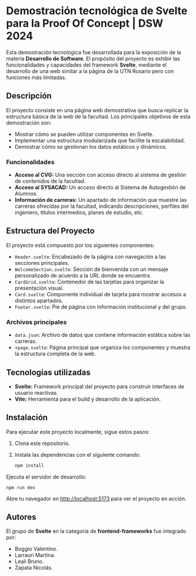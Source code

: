 # Demostración tecnológica de Svelte para la Proof Of Concept | DSW 2024

Esta demostración tecnológica fue desarrollada para la exposición de la materia **Desarrollo de Software**. El propósito del proyecto es exhibir las funcionalidades y capacidades del framework **Svelte**, mediante el desarrollo de una web similar a la página de la UTN Rosario pero con funciones más limitadas.

## Descripción

El proyecto consiste en una página web demostrativa que busca replicar la estructura básica de la web de la facultad. Los principales objetivos de esta demostración son:

- Mostrar cómo se pueden utilizar componentes en Svelte.
- Implementar una estructura modularizada que facilite la escalabilidad.
- Demostrar cómo se gestionan los datos estáticos y dinámicos.

### Funcionalidades

- **Acceso al CVG:** Una sección con acceso directo al sistema de gestión de contenidos de la facultad.
- **Acceso al SYSACAD:** Un acceso directo al Sistema de Autogestión de Alumnos.
- **Información de carreras:** Un apartado de información que muestre las carreras ofrecidas por la facultad, indicando descripciones, perfiles del ingeniero, títulos intermedios, planes de estudio, etc.

## Estructura del Proyecto

El proyecto está compuesto por los siguientes componentes:

- `Header.svelte`: Encabezado de la página con navegación a las secciones principales.
- `WelcomeSection.svelte`: Sección de bienvenida con un mensaje personalizado de acuerdo a la URL donde se encuentra.
- `CardGrid.svelte`: Contenedor de las tarjetas para organizar la presentación visual.
- `Card.svelte`: Componente individual de tarjeta para mostrar accesos a distintos apartados.
- `Footer.svelte`: Pie de página con información institucional y del grupo.

### Archivos principales

- `data.json`: Archivo de datos que contiene información estática sobre las carreras.
- `+page.svelte`: Página principal que organiza los componentes y muestra la estructura completa de la web.

## Tecnologías utilizadas

- **Svelte:** Framework principal del proyecto para construir interfaces de usuario reactivas.
- **Vite:** Herramienta para el build y desarrollo de la aplicación.

## Instalación

Para ejecutar este proyecto localmente, sigue estos pasos:

1. Clona este repositorio.
2. Instala las dependencias con el siguiente comando:

   ```bash
   npm install

Ejecuta el servidor de desarrollo:

    npm run dev

Abre tu navegador en <http://localhost:5173> para ver el proyecto en acción.

## Autores

El grupo de **Svelte** en la categoría de **frontend-frameworks** fue integrado por:

- Boggio Valentino.
- Larrauri Martina.
- Leali Bruno.
- Zapata Nicolás.
